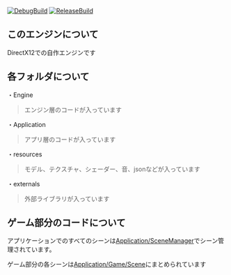 [![DebugBuild](https://github.com/TaKa0803/engineVer1.0/actions/workflows/DebugBuild.yml/badge.svg)](https://github.com/TaKa0803/engineVer1.0/actions/workflows/DebugBuild.yml)
[![ReleaseBuild](https://github.com/TaKa0803/engineVer1.0/actions/workflows/ReleaseBuild.yml/badge.svg)](https://github.com/TaKa0803/engineVer1.0/actions/workflows/ReleaseBuild.yml)
## このエンジンについて

DirectX12での自作エンジンです

## 各フォルダについて

・Engine
>エンジン層のコードが入っています

・Application
>アプリ層のコードが入っています

・resources
>モデル、テクスチャ、シェーダー、音、jsonなどが入っています

・externals
>外部ライブラリが入っています

## ゲーム部分のコードについて

アプリケーションでのすべてのシーンは[Application/SceneManager](Application/SceneManager/)でシーン管理されています。

ゲーム部分の各シーンは[Application/Game/Scene](Application/Game/Scene)にまとめられています
